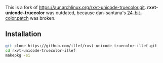This is a fork of https://aur.archlinux.org/rxvt-unicode-truecolor.git. **rxvt-unicode-truecolor** was outdated, because dan-santana's [24-bit-color.patch](https://gist.githubusercontent.com/dan-santana/63271adf12171e0fc0bc/raw/70c6343d1c0b3bca0aba4f587ed501e6cbd98d00/24-bit-color.patch) was broken. 

## Installation

```bash
git clone https://github.com/illef/rxvt-unicode-truecolor-illef.git
cd rxvt-unicode-truecolor-illef
makepkg -si
```
